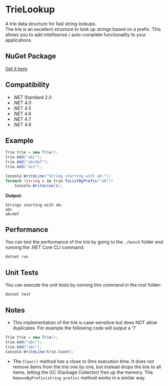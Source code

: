 # TrieLookup

A trie data structure for fast string lookups.<br>
The trie is an excellent structure to look up strings based on a prefix.
This allows you to add intellisense / auto-complete functionality to your applications.

## NuGet Package

[Get it here](https://www.nuget.org/packages/TrieLookup/)

## Compatibility

- .NET Standard 2.0
- .NET 4.0
- .NET 4.5
- .NET 4.6
- .NET 4.7
- .NET 4.8

## Example

```csharp
Trie trie = new Trie();
trie.Add("abc");
trie.Add("abcdef");
trie.Add("azz");

Console.WriteLine("String starting with ab:");
foreach (string s in trie.ToListByPrefix("ab"))
	Console.WriteLine(s);
```

**Output:**

```
Strings starting with ab:
abc
abcdef
```

## Performance

You can test the performance of the trie by going to the `./bench` folder and running the .NET Core CLI command:

```
dotnet run
```

## Unit Tests

You can execute the unit tests by running this command in the root folder:

```
dotnet test
```

## Notes

- This implementation of the trie is case-sensitive but does NOT allow duplicates. For example the following code will output a '1'

```csharp
Trie trie = new Trie();
trie.Add("abc");
trie.Add("abc");
Console.WriteLine(trie.Count);
```

- The `Clear()` method has a close to 0ms execution time. It does not remove items from the trie one by one, but instead drops the link to all items, letting the GC (Garbage Collector) free up the memory. The `RemoveByPrefix(string prefix)` method works in a similar way.

